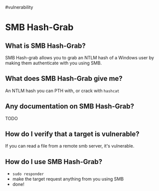 #vulnerability

# SMB Hash-Grab
## What is SMB Hash-Grab?
SMB Hash-grab allows you to grab an NTLM hash of a Windows user by making them authenticate with you using SMB.

## What does SMB Hash-Grab give me?
An NTLM hash you can PTH with, or crack with `hashcat`

## Any documentation on SMB Hash-Grab?
TODO

## How do I verify that a target is vulnerable?
If you can read a file from a remote smb server, it's vulnerable.

## How do I use SMB Hash-Grab?
* `sudo responder`
* make the target request anything from you using SMB
* done!